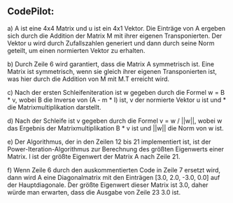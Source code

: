 ## CodePilot:

a) A ist eine 4x4 Matrix und u ist ein 4x1 Vektor. Die Einträge von A ergeben sich durch die Addition der Matrix M mit ihrer eigenen Transponierten. Der Vektor u wird durch Zufallszahlen generiert und dann durch seine Norm geteilt, um einen normierten Vektor zu erhalten.  

b) Durch Zeile 6 wird garantiert, dass die Matrix A symmetrisch ist. Eine Matrix ist symmetrisch, wenn sie gleich ihrer eigenen Transponierten ist, was hier durch die Addition von M mit M.T erreicht wird.  

c) Nach der ersten Schleifeniteration ist w gegeben durch die Formel w = B * v, wobei B die Inverse von (A - m * I) ist, v der normierte Vektor u ist und * die Matrixmultiplikation darstellt.  

d) Nach der Schleife ist v gegeben durch die Formel v = w / ||w||, wobei w das Ergebnis der Matrixmultiplikation B * v ist und ||w|| die Norm von w ist.  

e) Der Algorithmus, der in den Zeilen 12 bis 21 implementiert ist, ist der Power-Iteration-Algorithmus zur Berechnung des größten Eigenwerts einer Matrix. l ist der größte Eigenwert der Matrix A nach Zeile 21.  

f) Wenn Zeile 6 durch den auskommentierten Code in Zeile 7 ersetzt wird, dann wird A eine Diagonalmatrix mit den Einträgen [3.0, 2.0, -3.0, 0.0] auf der Hauptdiagonale. Der größte Eigenwert dieser Matrix ist 3.0, daher würde man erwarten, dass die Ausgabe von Zeile 23 3.0 ist.
